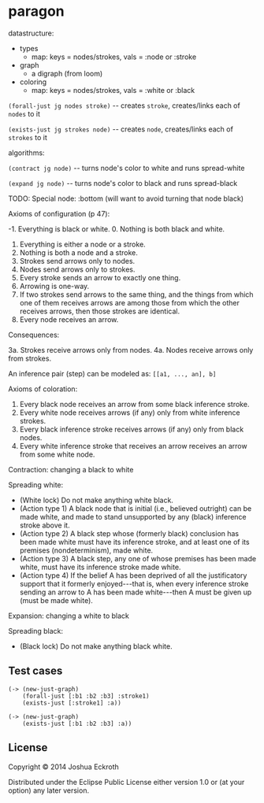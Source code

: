 # paragon

datastructure:
- types
  - map: keys = nodes/strokes, vals = :node or :stroke
- graph
  - a digraph (from loom)
- coloring
  - map: keys = nodes/strokes, vals = :white or :black

`(forall-just jg nodes stroke)` -- creates `stroke`, creates/links each of `nodes` to it

`(exists-just jg strokes node)` -- creates `node`, creates/links each of `strokes` to it

algorithms:

`(contract jg node)` -- turns node's color to white and runs spread-white

`(expand jg node)` -- turns node's color to black and runs spread-black

TODO: Special node: :bottom (will want to avoid turning that node black)

Axioms of configuration (p 47):

-1. Everything is black or white.
0. Nothing is both black and white.
1. Everything is either a node or a stroke.
2. Nothing is both a node and a stroke.
3. Strokes send arrows only to nodes.
4. Nodes send arrows only to strokes.
5. Every stroke sends an arrow to exactly one thing.
6. Arrowing is one-way.
7. If two strokes send arrows to the same thing, and the things from which one of them receives arrows are among those from which the other receives arrows, then those strokes are identical.
8. Every node receives an arrow.

Consequences:

3a. Strokes receive arrows only from nodes.
4a. Nodes receive arrows only from strokes.

An inference pair (step) can be modeled as: `[[a1, ..., an], b]`


Axioms of coloration:

1. Every black node receives an arrow from some black inference stroke.
2. Every white node receives arrows (if any) only from white inference strokes.
3. Every black inference stroke receives arrows (if any) only from black nodes.
4. Every white inference stroke that receives an arrow receives an arrow from some white node.


Contraction: changing a black to white

Spreading white:

- (White lock) Do not make anything white black.
- (Action type 1) A black node that is initial (i.e., believed outright) can be made white, and made to stand unsupported by any (black) inference stroke above it.
- (Action type 2) A black step whose (formerly black) conclusion has been made white must have its inference stroke, and at least one of its premises (nondeterminism), made white.
- (Action type 3) A black step, any one of whose premises has been made white, must have its inference stroke made white.
- (Action type 4) If the belief A has been deprived of all the justificatory support that it formerly enjoyed---that is, when every inference stroke sending an arrow to A has been made white---then A must be given up (must be made white).

Expansion: changing a white to black

Spreading black:

- (Black lock) Do not make anything black white.



## Test cases

```
(-> (new-just-graph)
    (forall-just [:b1 :b2 :b3] :stroke1)
    (exists-just [:stroke1] :a))

(-> (new-just-graph)
    (exists-just [:b1 :b2 :b3] :a))
```

## License

Copyright © 2014 Joshua Eckroth

Distributed under the Eclipse Public License either version 1.0 or (at
your option) any later version.
